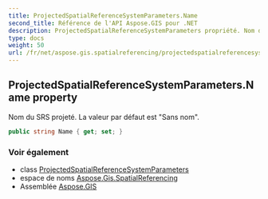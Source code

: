 ```yaml
---
title: ProjectedSpatialReferenceSystemParameters.Name
second_title: Référence de l'API Aspose.GIS pour .NET
description: ProjectedSpatialReferenceSystemParameters propriété. Nom du SRS projeté. La valeur par défaut est Sans nom.
type: docs
weight: 50
url: /fr/net/aspose.gis.spatialreferencing/projectedspatialreferencesystemparameters/name/
---
```

## ProjectedSpatialReferenceSystemParameters.Name property

Nom du SRS projeté. La valeur par défaut est "Sans nom".

```csharp
public string Name { get; set; }
```

### Voir également

* class [ProjectedSpatialReferenceSystemParameters](../)
* espace de noms [Aspose.Gis.SpatialReferencing](../../projectedspatialreferencesystemparameters/)
* Assemblée [Aspose.GIS](../../../)



